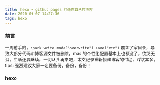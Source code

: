 ```yaml
---
title: hexo + github pages 打造你自己的博客
date: 2020-09-07 14:27:36
tags: hexo
---
```


### 前言
一周前手贱，`spark.write.mode("overwrite").save("xxx")` 覆盖了家目录，导致大部分代码和博客源文件被删除，mac 的个性化配置基本上也都没了，欲哭无泪，生活还要继续。一切从头再来吧，本文记录重新搭建博客的过程，踩坑甚多。
tips: 强烈建议大家一定要备份，备份，备份！
<!--more-->

### hexo 

#### 
